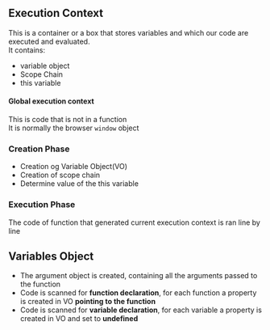 ## Execution Context
This is a container or a box that stores variables and which our code are executed and evaluated.<br/>
It contains: 
- variable object <br/>
- Scope Chain
- this variable
#### Global execution context
This is code that is not in a function <br/>
It is normally the browser `window` object


### Creation Phase
- Creation og Variable Object(VO)
- Creation of scope chain
- Determine value of the this variable
  
### Execution Phase
The code of function that generated current execution context is ran line by line


## Variables Object
- The argument object is created, containing all the arguments passed to the function
- Code is scanned for __function declaration__, for each function a property is created in VO __pointing to the function__
- Code is scanned for __variable declaration__, for each variable a property is created in VO and set to __undefined__